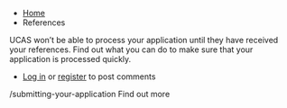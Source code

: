 *   [Home](/)
*   References

UCAS won’t be able to process your application until they have received your references. Find out what you can do to make sure that your application is processed quickly.

*   [Log in](/user/login?destination=comment/reply/356%23comment-form) or [register](/user/register?destination=comment/reply/356%23comment-form) to post comments

/submitting-your-application Find out more